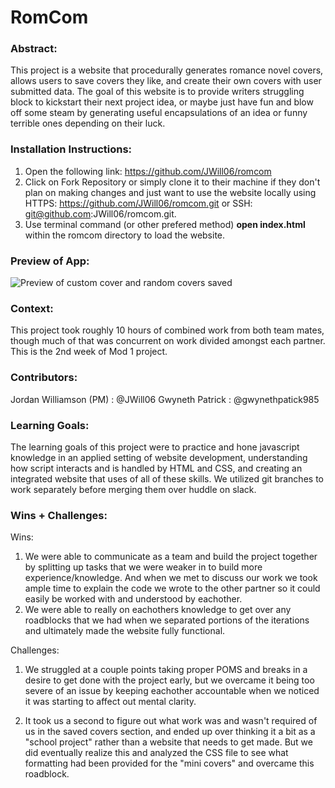 # RomCom  

### Abstract:

This project is a website that procedurally generates romance novel covers, allows users to save covers they like, and create their own covers with user submitted data. The goal of this website is to provide writers struggling block to kickstart their next project idea, or maybe just have fun and blow off some steam by generating useful encapsulations of an idea or funny terrible ones depending on their luck.

### Installation Instructions:

1. Open the following link: https://github.com/JWill06/romcom
2. Click on Fork Repository or simply clone it to their machine if they don't plan on making changes and just want to use the website locally using HTTPS: https://github.com/JWill06/romcom.git or SSH: git@github.com:JWill06/romcom.git.
3. Use terminal command (or other prefered method) **open index.html** within the romcom directory to load the website.

### Preview of App:

![Preview of custom cover and random covers saved](https://imgur.com/IxCsbRm)

### Context:

This project took roughly 10 hours of combined work from both team mates, though much of that was concurrent on work divided amongst each partner. This is the 2nd week of Mod 1 project.

### Contributors:

Jordan Williamson (PM) : @JWill06
Gwyneth Patrick : @gwynethpatick985

### Learning Goals:

The learning goals of this project were to practice and hone javascript knowledge in an applied setting of website development, understanding how script interacts and is handled by HTML and CSS, and creating an integrated website that uses of all of these skills. We utilized git branches to work separately before merging them over huddle on slack.

### Wins + Challenges:

Wins: 
1. We were able to communicate as a team and build the project together by splitting up tasks that we were weaker in to build more experience/knowledge. And when we met to discuss our work we took ample time to explain the code we wrote to the other partner so it could easily be worked with and understood by eachother.
2. We were able to really on eachothers knowledge to get over any roadblocks that we had when we separated portions of the iterations and ultimately made the website fully functional.

Challenges:
1. We struggled at a couple points taking proper POMS and breaks in a desire to get done with the project early, but we overcame it being too severe of an issue by keeping eachother accountable when we noticed it was starting to affect out mental clarity.

2. It took us a second to figure out what work was and wasn't required of us in the saved covers section, and ended up over thinking it a bit as a "school project" rather than a website that needs to get made. But we did eventually realize this and analyzed the CSS file to see what formatting had been provided for the "mini covers" and overcame this roadblock.
 